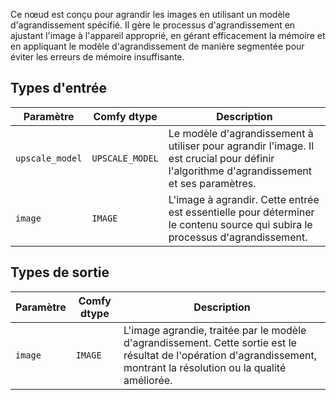 
Ce nœud est conçu pour agrandir les images en utilisant un modèle d'agrandissement spécifié. Il gère le processus d'agrandissement en ajustant l'image à l'appareil approprié, en gérant efficacement la mémoire et en appliquant le modèle d'agrandissement de manière segmentée pour éviter les erreurs de mémoire insuffisante.
## Types d'entrée

| Paramètre         | Comfy dtype       | Description                                                                 |
|-------------------|-------------------|----------------------------------------------------------------------------|
| `upscale_model`   | `UPSCALE_MODEL`   | Le modèle d'agrandissement à utiliser pour agrandir l'image. Il est crucial pour définir l'algorithme d'agrandissement et ses paramètres. |
| `image`           | `IMAGE`           | L'image à agrandir. Cette entrée est essentielle pour déterminer le contenu source qui subira le processus d'agrandissement. |

## Types de sortie

| Paramètre | Comfy dtype | Description                                        |
|-----------|-------------|----------------------------------------------------|
| `image`   | `IMAGE`     | L'image agrandie, traitée par le modèle d'agrandissement. Cette sortie est le résultat de l'opération d'agrandissement, montrant la résolution ou la qualité améliorée. |
